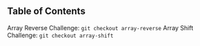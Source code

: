 ## Table of Contents
Array Reverse Challenge: `git checkout array-reverse`
Array Shift Challenge: `git checkout array-shift`
